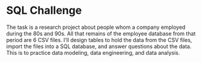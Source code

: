 # SQL Challenge
The task is a research project about people whom a company employed during the 80s and 90s. All that remains of the employee database from that period are 6 CSV files. I’ll design tables to hold the data from the CSV files, import the files into a SQL database, and answer questions about the data. This is to practice data modeling, data engineering, and data analysis.
